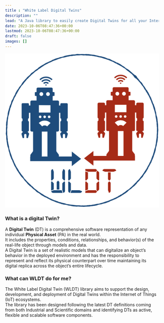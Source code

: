```yaml
---
title : "White Label Digital Twins"
description: ""
lead: "A Java library to easily create Digital Twins for all your Internet of Things Projects"
date: 2023-10-06T08:47:36+00:00
lastmod: 2023-10-06T08:47:36+00:00
draft: false
images: []
---
```


![WLDT Library Logo](images/logo.png)

### What is a digital Twin?

A **Digital Twin** (DT) is a comprehensive software representation of any individual **Physical Asset** (PA) in the real world.  
It includes the properties, conditions, relationships, and behavior(s) of the real-life object through models and data.  
A Digital Twin is a set of realistic models that can digitalize an object’s behavior in the deployed environment and has the responsibility to represent and reflect its physical counterpart over time maintaining its digital replica across the object’s entire lifecycle.

### What can WLDT do for me?

The White Label Digital Twin (WLDT) library aims to support the design, development, and deployment of Digital Twins within the Internet of Things (IoT) ecosystems.  
The library has been designed following the latest DT definitions coming from both Industrial and Scientific domains and identifying DTs as active, flexible and scalable software components.
